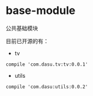 # base-module
公共基础模块  

目前已开源的有：  

- tv

```  
compile 'com.dasu.tv:tv:0.0.1'
```

- utils

```  
compile 'com.dasu:utils:0.0.2'
```



